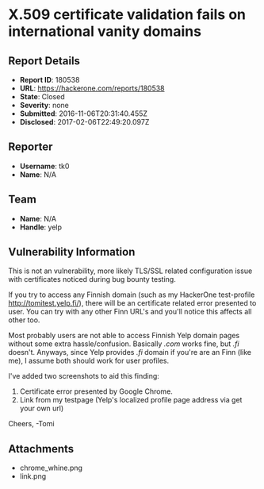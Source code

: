 # X.509 certificate validation fails on international vanity domains

## Report Details
- **Report ID**: 180538
- **URL**: https://hackerone.com/reports/180538
- **State**: Closed
- **Severity**: none
- **Submitted**: 2016-11-06T20:31:40.455Z
- **Disclosed**: 2017-02-06T22:49:20.097Z

## Reporter
- **Username**: tk0
- **Name**: N/A

## Team
- **Name**: N/A
- **Handle**: yelp

## Vulnerability Information
This is not an vulnerability, more likely TLS/SSL related configuration issue with certificates noticed during bug bounty testing.

If you try to access any Finnish domain (such as my HackerOne test-profile http://tomitest.yelp.fi/), there will be an certificate related error presented to user. You can try with any other Finn URL's and you'll notice this affects all other too.

Most probably users are not able to access Finnish Yelp domain pages without some extra hassle/confusion. Basically *.com* works fine, but *.fi* doesn't. Anyways, since Yelp provides *.fi* domain if you're are an Finn (like me), I assume both should work for user profiles.

I've added two screenshots to aid this finding:
1. Certificate error presented by Google Chrome.
2. Link from my testpage (Yelp's localized profile page address via get your own url)

Cheers,
-Tomi


## Attachments
- chrome_whine.png
- link.png
